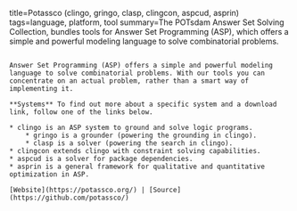 title=Potassco (clingo, gringo, clasp, clingcon, aspcud, asprin)
tags=language, platform, tool
summary=The POTsdam Answer Set Solving Collection, bundles tools for Answer Set Programming (ASP), which offers a simple and powerful modeling language to solve combinatorial problems.
~~~~~~

Answer Set Programming (ASP) offers a simple and powerful modeling language to solve combinatorial problems. With our tools you can concentrate on an actual problem, rather than a smart way of implementing it.

**Systems** To find out more about a specific system and a download link, follow one of the links below.

* clingo is an ASP system to ground and solve logic programs.
    * gringo is a grounder (powering the grounding in clingo).
    * clasp is a solver (powering the search in clingo).
* clingcon extends clingo with constraint solving capabilities.
* aspcud is a solver for package dependencies.
* asprin is a general framework for qualitative and quantitative optimization in ASP.

[Website](https://potassco.org/) | [Source](https://github.com/potassco/)
